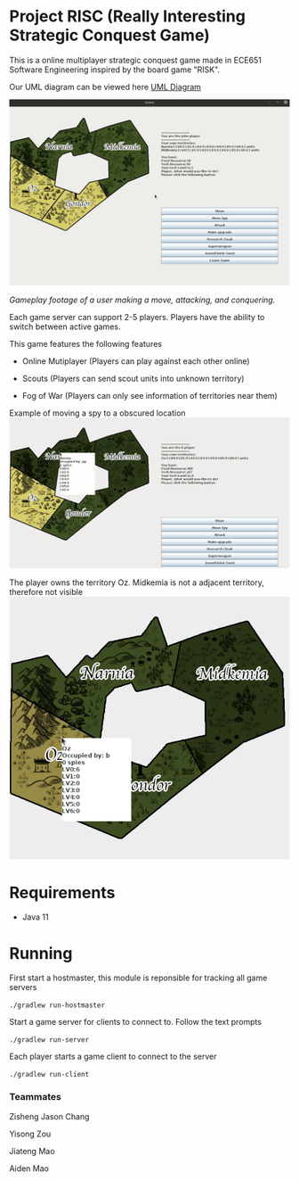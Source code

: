 # Project RISC (Really Interesting Strategic Conquest Game)
This is a online multiplayer strategic conquest game made in ECE651 Software Engineering inspired by the board game "RISK". 

Our UML diagram can be viewed here [UML Diagram](https://docs.google.com/drawings/d/1ES76J9AJ3MGDxcjzBDHp8wPLWJiUc8oNKI2NgELMtjI/edit?usp=sharing)

![Gameplay footage](https://github.com/jzisheng/project-risc/blob/master/images/gameplay.gif)

*Gameplay footage of a user making a move, attacking, and conquering.*

Each game server can support 2-5 players. Players have the ability to switch between active games.

This game features the following features
* Online Mutiplayer (Players can play against each other online)
* Scouts (Players can send scout units into unknown territory)

* Fog of War (Players can only see information of territories near them)

Example of moving a spy to a obscured location
![Scouts and spies](https://github.com/jzisheng/project-risc/blob/master/images/spy.gif)

The player owns the territory Oz. Midkemia is not a adjacent territory, therefore not visible
![Fog of war example](https://github.com/jzisheng/project-risc/blob/master/images/fog-of-war.gif)

# Requirements
* Java 11

# Running

First start a hostmaster, this module is reponsible for tracking all game servers

`./gradlew run-hostmaster`

Start a game server for clients to connect to. Follow the text prompts

`./gradlew run-server`


Each player starts a game client to connect to the server

`./gradlew run-client`

### Teammates
Zisheng Jason Chang

Yisong Zou

Jiateng Mao

Aiden Mao
